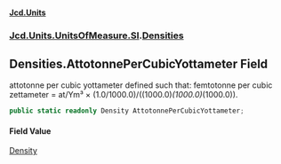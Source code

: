 #### [Jcd.Units](index.md 'index')

### [Jcd.Units.UnitsOfMeasure.SI](Jcd.Units.UnitsOfMeasure.SI.md 'Jcd.Units.UnitsOfMeasure.SI').[Densities](Densities.md 'Jcd.Units.UnitsOfMeasure.SI.Densities')

## Densities.AttotonnePerCubicYottameter Field

attotonne per cubic yottameter defined such that: femtotonne per cubic zettameter = at/Ym³ ×
(1.0/1000.0)/((1000.0)*(1000.0)*(1000.0)).

```csharp
public static readonly Density AttotonnePerCubicYottameter;
```

#### Field Value

[Density](Density.md 'Jcd.Units.UnitTypes.Density')